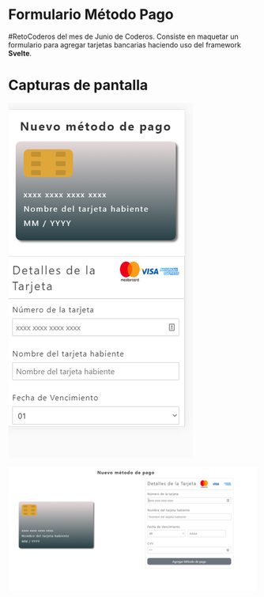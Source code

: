 # Formulario Método Pago

#RetoCoderos del mes de Junio de Coderos. Consiste en maquetar un formulario para agregar tarjetas bancarias haciendo uso del framework **Svelte**.

# Capturas de pantalla

![Captura Pantalla](./celular.png)

![Captura Pantalla](./escritorio.png)

